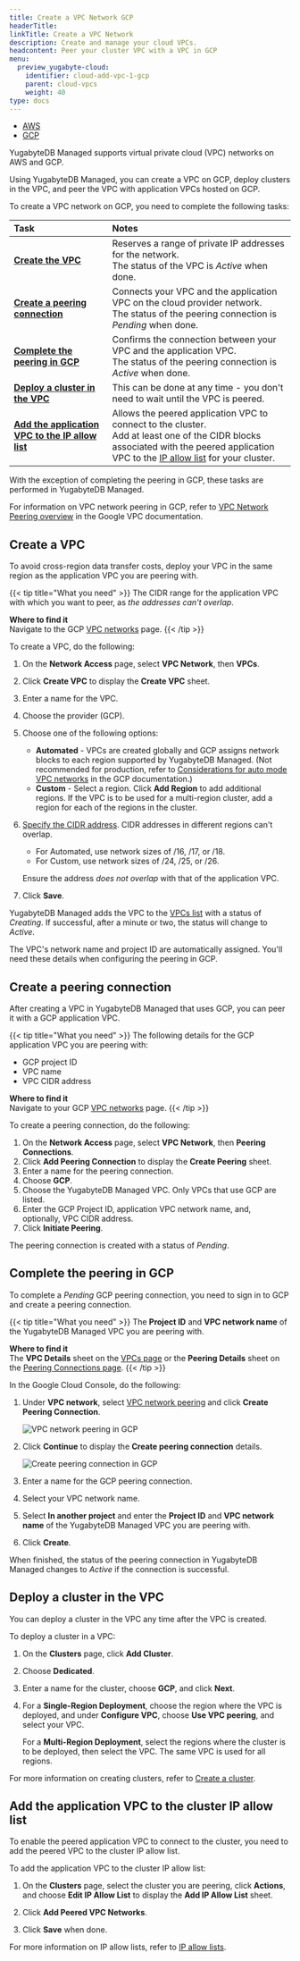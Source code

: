```yaml
---
title: Create a VPC Network GCP
headerTitle:
linkTitle: Create a VPC Network
description: Create and manage your cloud VPCs.
headcontent: Peer your cluster VPC with a VPC in GCP
menu:
  preview_yugabyte-cloud:
    identifier: cloud-add-vpc-1-gcp
    parent: cloud-vpcs
    weight: 40
type: docs
---
```


<ul class="nav nav-tabs-alt nav-tabs-yb">

  <li>
    <a href="../cloud-add-vpc-aws/" class="nav-link">
      <i class="fa-brands fa-aws" aria-hidden="true"></i>
      AWS
    </a>
  </li>

  <li>
    <a href="../cloud-add-vpc-gcp/" class="nav-link active">
       <i class="fa-brands fa-google" aria-hidden="true"></i>
      GCP
    </a>
  </li>

</ul>

YugabyteDB Managed supports virtual private cloud (VPC) networks on AWS and GCP.

Using YugabyteDB Managed, you can create a VPC on GCP, deploy clusters in the VPC, and peer the VPC with application VPCs hosted on GCP.

To create a VPC network on GCP, you need to complete the following tasks:

| Task | Notes |
| :--- | :--- |
| **[Create the VPC](#create-a-vpc)** | Reserves a range of private IP addresses for the network.<br>The status of the VPC is _Active_ when done. |
| **[Create a peering connection](#create-a-peering-connection)** | Connects your VPC and the application VPC on the cloud provider network.<br>The status of the peering connection is _Pending_ when done. |
| **[Complete the peering in GCP](#complete-the-peering-in-gcp)** | Confirms the connection between your VPC and the application VPC.<br>The status of the peering connection is _Active_ when done. |
| **[Deploy a cluster in the VPC](#deploy-a-cluster-in-the-vpc)** | This can be done at any time - you don't need to wait until the VPC is peered. |
| **[Add the application VPC to the IP allow list](#add-the-application-vpc-to-the-cluster-ip-allow-list)** | Allows the peered application VPC to connect to the cluster.<br>Add at least one of the CIDR blocks associated with the peered application VPC to the [IP allow list](../../../cloud-secure-clusters/add-connections/) for your cluster. |

With the exception of completing the peering in GCP, these tasks are performed in YugabyteDB Managed.

For information on VPC network peering in GCP, refer to [VPC Network Peering overview](https://cloud.google.com/vpc/docs/vpc-peering) in the Google VPC documentation.

## Create a VPC

To avoid cross-region data transfer costs, deploy your VPC in the same region as the application VPC you are peering with.

{{< tip title="What you need" >}}
The CIDR range for the application VPC with which you want to peer, as _the addresses can't overlap_.

**Where to find it**<br>Navigate to the GCP [VPC networks](https://console.cloud.google.com/networking/networks) page.
{{< /tip >}}

To create a VPC, do the following:

1. On the **Network Access** page, select **VPC Network**, then **VPCs**.
1. Click **Create VPC** to display the **Create VPC** sheet.
1. Enter a name for the VPC.
1. Choose the provider (GCP).
1. Choose one of the following options:
    - **Automated** - VPCs are created globally and GCP assigns network blocks to each region supported by YugabyteDB Managed. (Not recommended for production, refer to [Considerations for auto mode VPC networks](https://cloud.google.com/vpc/docs/vpc#auto-mode-considerations) in the GCP documentation.)
    - **Custom** - Select a region. Click **Add Region** to add additional regions. If the VPC is to be used for a multi-region cluster, add a region for each of the regions in the cluster.
1. [Specify the CIDR address](../cloud-vpc-intro/#set-the-cidr-and-size-your-vpc). CIDR addresses in different regions can't overlap.
    - For Automated, use network sizes of /16, /17, or /18.
    - For Custom, use network sizes of /24, /25, or /26.

    Ensure the address _does not overlap_ with that of the application VPC.

1. Click **Save**.

YugabyteDB Managed adds the VPC to the [VPCs list](../cloud-add-vpc/) with a status of _Creating_. If successful, after a minute or two, the status will change to _Active_.

The VPC's network name and project ID are automatically assigned. You'll need these details when configuring the peering in GCP.

## Create a peering connection

After creating a VPC in YugabyteDB Managed that uses GCP, you can peer it with a GCP application VPC.

{{< tip title="What you need" >}}
The following details for the GCP application VPC you are peering with:

- GCP project ID
- VPC name
- VPC CIDR address

**Where to find it**<br>Navigate to your GCP [VPC networks](https://console.cloud.google.com/networking/networks) page.
{{< /tip >}}

To create a peering connection, do the following:

1. On the **Network Access** page, select **VPC Network**, then **Peering Connections**.
1. Click **Add Peering Connection** to display the **Create Peering** sheet.
1. Enter a name for the peering connection.
1. Choose **GCP**.
1. Choose the YugabyteDB Managed VPC. Only VPCs that use GCP are listed.
1. Enter the GCP Project ID, application VPC network name, and, optionally, VPC CIDR address.
1. Click **Initiate Peering**.

The peering connection is created with a status of _Pending_.

## Complete the peering in GCP

To complete a _Pending_ GCP peering connection, you need to sign in to GCP and create a peering connection.

{{< tip title="What you need" >}}
The **Project ID** and **VPC network name** of the YugabyteDB Managed VPC you are peering with.

**Where to find it**<br>The **VPC Details** sheet on the [VPCs page](../cloud-add-vpc/) or the **Peering Details** sheet on the [Peering Connections page](../cloud-add-peering/).
{{< /tip >}}

In the Google Cloud Console, do the following:

1. Under **VPC network**, select [VPC network peering](https://console.cloud.google.com/networking/peering) and click **Create Peering Connection**.

    ![VPC network peering in GCP](/images/yb-cloud/cloud-peer-gcp-1.png)

1. Click **Continue** to display the **Create peering connection** details.

    ![Create peering connection in GCP](/images/yb-cloud/cloud-peer-gcp-2.png)

1. Enter a name for the GCP peering connection.
1. Select your VPC network name.
1. Select **In another project** and enter the **Project ID** and **VPC network name** of the YugabyteDB Managed VPC you are peering with.
1. Click **Create**.

When finished, the status of the peering connection in YugabyteDB Managed changes to _Active_ if the connection is successful.

## Deploy a cluster in the VPC

You can deploy a cluster in the VPC any time after the VPC is created.

To deploy a cluster in a VPC:

1. On the **Clusters** page, click **Add Cluster**.
1. Choose **Dedicated**.
1. Enter a name for the cluster, choose **GCP**, and click **Next**.
1. For a **Single-Region Deployment**, choose the region where the VPC is deployed, and under **Configure VPC**, choose **Use VPC peering**, and select your VPC.

    For a **Multi-Region Deployment**, select the regions where the cluster is to be deployed, then select the VPC. The same VPC is used for all regions.

For more information on creating clusters, refer to [Create a cluster](../../create-clusters/).

## Add the application VPC to the cluster IP allow list

To enable the peered application VPC to connect to the cluster, you need to add the peered VPC to the cluster IP allow list.

To add the application VPC to the cluster IP allow list:

1. On the **Clusters** page, select the cluster you are peering, click **Actions**, and choose **Edit IP Allow List** to display the **Add IP Allow List** sheet.

1. Click **Add Peered VPC Networks**.

1. Click **Save** when done.

For more information on IP allow lists, refer to [IP allow lists](../../../cloud-secure-clusters/add-connections/).
